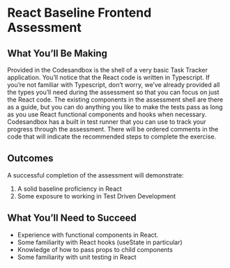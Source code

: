 # React Baseline Frontend Assessment

## What You’ll Be Making

Provided in the Codesandbox is the shell of a very basic Task Tracker application. You’ll notice that the React code is written in Typescript. If you’re not familiar with Typescript, don’t worry, we’ve already provided all the types you’ll need during the assessment so that you can focus on just the React code.
The existing components in the assessment shell are there as a guide, but you can do anything you like to make the tests pass as long as you use React functional components and hooks when necessary.
Codesandbox has a built in test runner that you can use to track your progress through the assessment. There will be ordered comments in the code that will indicate the recommended steps to complete the exercise.

## Outcomes

A successful completion of the assessment will demonstrate:

1. A solid baseline proficiency in React
2. Some exposure to working in Test Driven Development

## What You’ll Need to Succeed

- Experience with functional components in React.
- Some familiarity with React hooks (useState in particular)
- Knowledge of how to pass props to child components
- Some familiarity with unit testing in React